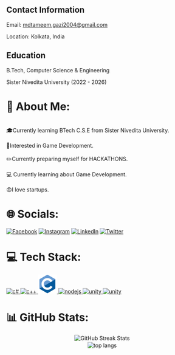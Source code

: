 <!DOCTYPE html>
<html lang="en">
<head>
    <meta charset="UTF-8">
    <meta name="viewport" content="width=device-width, initial-scale=1.0">
</head>
<body>
    <div class="container">
        <div class="contact-info">
            <h2>Contact Information</h2>
            <p>Email: <a href="mailto:mdtameem.gazi2004@gmail.com">mdtameem.gazi2004@gmail.com</a></p>
            <p>Location: Kolkata, India</p>
        </div>
        <div class="education">
            <h2>Education</h2>
            <p>B.Tech, Computer Science & Engineering</p>
            <p>Sister Nivedita University (2022 - 2026)</p>
        </div>
</body>
</html>

# 💫 About Me:
<br>🎓Currently learning BTech C.S.E from Sister Nivedita University.<br><br>👀Interested in Game Development.<br><br>✏️Currently preparing myself for HACKATHONS.<br><br>💻 Currently learning about Game Development.<br><br>😍I love startups.<br>


# 🌐 Socials:
[![Facebook](https://img.shields.io/badge/Facebook-%231877F2.svg?logo=Facebook&logoColor=white)](https://www.facebook.com/mdtameem.gazi.9?mibextid=ZbWKwL) [![Instagram](https://img.shields.io/badge/Instagram-%23E4405F.svg?logo=Instagram&logoColor=white)](http://www.instagram.com/mdtameemgazi) [![LinkedIn](https://img.shields.io/badge/LinkedIn-%230077B5.svg?logo=linkedin&logoColor=white)](https://www.linkedin.com/in/muhammad-tameem-gazi-26893a22a/?utm_source=share&utm_campaign=share_via&utm_content=profile&utm_medium=android_app) [![Twitter](https://img.shields.io/badge/Twitter-%231DA1F2.svg?logo=Twitter&logoColor=white)](https://twitter.com/tameem_gazi?t=nN73tKDfIGU-ZAy3KN9Dbw&s=09)

# 💻 Tech Stack:
<a href="https://dotnet.microsoft.com/en-us/languages/csharp">
   <img src="https://www.netgen.co.za/wp-content/uploads/2022/03/C-image-for-Netgen.png" alt="c#" width="50" height="50"/>
</a>
<a href="https://www.geeksforgeeks.org/c-plus-plus/">  
    <img src="https://global-uploads.webflow.com/6047a9e35e5dc54ac86ddd90/63065002ce321b529d375e07_2e261bcd.png" alt="c++" width="50" height="50"/> 
</a>
<a href="https://www.geeksforgeeks.org/c-programming-language/">
    <img src="https://raw.githubusercontent.com/devicons/devicon/master/icons/c/c-original.svg" alt="c" width="50" height="50"/> 
</a>
<a href="https://nodejs.org/en">
    <img src="https://cdn.icon-icons.com/icons2/2415/PNG/512/nodejs_original_logo_icon_146411.png" alt="nodejs" width="50" height="50"/> 
</a>
<a href="https://unity.com/">
    <img src="https://companieslogo.com/img/orig/U-ea48bc1d.png?t=1634728034" alt="unity" width="50" height="50"/> 
</a>
<a href="https://www.microsoft.com/en-IN/sql-server/sql-server-downloads">
    <img src="https://logodix.com/logo/696508.png" alt="unity" width="50" height="50"/> 
</a>

# 📊 GitHub Stats:
<div align=center>
<img src="https://github-readme-streak-stats.herokuapp.com/?user=Tameem2004&theme=black-ice" alt="GitHub Streak Stats">
 <br>
    <img width=325 align="center" src="https://github-readme-stats.vercel.app/api/top-langs/?username=Tameem2004&hide=HTML&langs_count=8&layout=compact&theme=react&border_radius=10&size_weight=0.5&count_weight=0.5&exclude_repo=github-readme-stats" alt="top langs" />
</div>
<br/>
